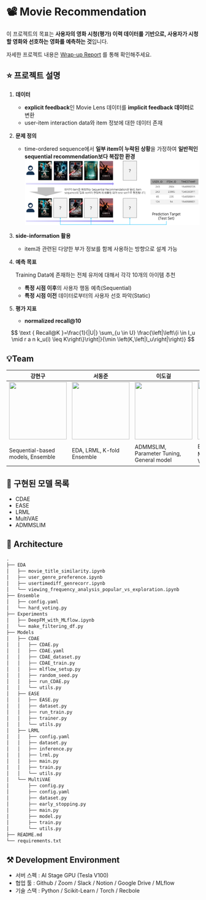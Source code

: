 # 📽️ Movie Recommendation

이 프로젝트의 목표는 **사용자의 영화 시청(평가) 이력 데이터를 기반으로, 사용자가 시청할 영화와 선호하는 영화를 예측하는 것**입니다. 

자세한 프로젝트 내용은 [Wrap-up Report](https://github.com/boostcampaitech7/level2-recsys-movierecommendation-recsys-04-lv3/blob/main/Wrap_Up_Report_Movie_Recommendation.pdf) 를 통해 확인해주세요.

## ⭐ 프로젝트 설명

1. **데이터**
    - **explicit feedback**인 Movie Lens 데이터를  **implicit feedback 데이터**로 변환
    - user-item interaction data와 item 정보에 대한 데이터 존재
2. **문제 정의**
    - time-ordered sequence에서 **일부 item이 누락된 상황**을 가정하여 **일반적인 sequential recommendation보다 복잡한 환경**
    ![사진 출처: AI Stages](image-1.png)
    
3. **side-information 활용**
    - item과 관련된 다양한 부가 정보를 함께 사용하는 방향으로 설계 가능

4. **예측 목표**
    
    Training Data에 존재하는 전체 유저에 대해서 각각 10개의 아이템 추천
    
    - **특정 시점 이후**의 사용자 행동 예측(Sequential)
    - **특정 시점 이전** 데이터로부터의 사용자 선호 파악(Static)
5. **평가 지표**
    - **normalized recall@10**

$$
\text { Recall@K }=\frac{1}{|U|} \sum_{u \in U} \frac{\left|\left\{i \in I_u \mid r a n k_u(i) \leq K\right\}\right|}{\min \left(K,\left|I_u\right|\right)}
$$

## 💡Team

| 강현구 | 서동준 | 이도걸 | 이수미 | 최윤혜 | 양시영 |
| --- | --- | --- | --- | --- | --- |
| <img src="" width="150" height="150"/> | <img src="" width="150" height="150"/> | <img src="" width="150" height="150"/> | <img src="" width="150" height="150"/> | <img src="" width="150" height="150"/> | <img src="" width="150" height="150"/> |
| Sequential-based models, Ensemble | EDA, LRML, K-fold Ensemble | ADMMSLIM, Parameter Tuning, General model | EDA, VAE기반 모델, MultiVAE 구현, Hard Voting | EDA, context-aware model, EASE/Multi-EASE 구현 | EDA, MLflow, CDAE, Soft Voting |

## 📑 구현된 모델 목록

- CDAE
- EASE
- LRML
- MultiVAE
- ADMMSLIM

## 📂 Architecture
```
.
├── EDA
│   ├── movie_title_similarity.ipynb
│   ├── user_genre_preference.ipynb
│   ├── usertimediff_genrecorr.ipynb
│   └── viewing_frequency_analysis_popular_vs_exploration.ipynb
├── Ensemble
│   ├── config.yaml
│   └── hard_voting.py
├── Experiments
│   ├── DeepFM_with_MLflow.ipynb
│   └── make_filtering_df.py
├── Models
│   ├── CDAE
│   │   ├── CDAE.py
│   │   ├── CDAE.yaml
│   │   ├── CDAE_dataset.py
│   │   ├── CDAE_train.py
│   │   ├── mlflow_setup.py
│   │   ├── random_seed.py
│   │   ├── run_CDAE.py
│   │   └── utils.py
│   ├── EASE
│   │   ├── EASE.py
│   │   ├── dataset.py
│   │   ├── run_train.py
│   │   ├── trainer.py
│   │   └── utils.py
│   ├── LRML
│   │   ├── config.yaml
│   │   ├── dataset.py
│   │   ├── inference.py
│   │   ├── lrml.py
│   │   ├── main.py
│   │   ├── train.py
│   │   └── utils.py
│   └── MultiVAE
│       ├── config.py
│       ├── config.yaml
│       ├── dataset.py
│       ├── early_stopping.py
│       ├── main.py
│       ├── model.py
│       ├── train.py
│       └── utils.py
├── README.md
└── requirements.txt
```

## ⚒️ Development Environment

- 서버 스펙 : AI Stage GPU (Tesla V100)
- 협업 툴 : Github / Zoom / Slack / Notion / Google Drive / MLflow
- 기술 스택 : Python / Scikit-Learn / Torch / Recbole